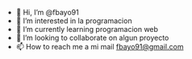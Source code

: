 - 👋 Hi, I’m @fbayo91
- 👀 I’m interested in la programacion
- 🌱 I’m currently learning programacion web    
- 💞️ I’m looking to collaborate on algun proyecto
- 📫 How to reach me  a mi mail fbayo91@gmail.com

<!---
fbayo91/fbayo91 is a ✨ special ✨ repository because its `README.md` (this file) appears on your GitHub profile.
You can click the Preview link to take a look at your changes.
--->
